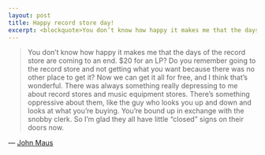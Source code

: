 ```yaml
---
layout: post
title: Happy record store day!
excerpt: <blockquote>You don’t know how happy it makes me that the days of the record store are coming to an end…</blockquote>
---
```

> You don’t know how happy it makes me that the days of the record store are coming to an end. $20 for an LP? Do you remember going to the record store and not getting what you want because there was no other place to get it? Now we can get it all for free, and I think that’s wonderful. There was always something really depressing to me about record stores and music equipment stores. There’s something oppressive about them, like the guy who looks you up and down and looks at what you’re buying. You’re bound up in exchange with the snobby clerk. So I’m glad they all have little “closed” signs on their doors now.  

— [John Maus](http://pitchfork.com/features/guest-lists/8003-john-maus/)